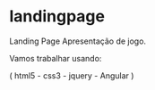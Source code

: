 # landingpage
Landing Page Apresentação de jogo.

Vamos trabalhar usando:

( html5 - css3 - jquery - Angular )





